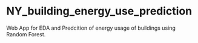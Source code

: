 # NY_building_energy_use_prediction
Web App for EDA and Predcition of energy usage of buildings using Random Forest.

